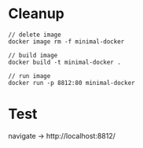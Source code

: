 # Cleanup    
  
    // delete image
    docker image rm -f minimal-docker

    // build image
    docker build -t minimal-docker .
    
    // run image
    docker run -p 8812:80 minimal-docker

# Test
navigate -> http://localhost:8812/ 
